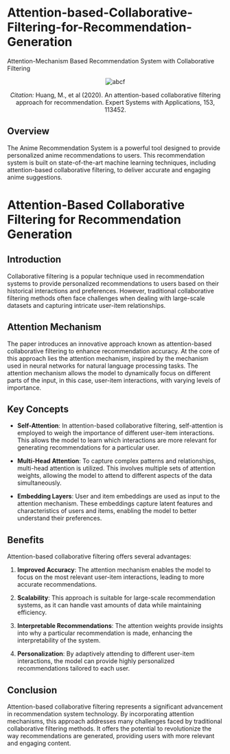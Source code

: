 # Attention-based-Collaborative-Filtering-for-Recommendation-Generation
Attention-Mechanism Based Recommendation System with Collaborative Filtering 


<div align="center">
  <img src="https://ars.els-cdn.com/content/image/1-s2.0-S0925231219313189-gr1.jpg" alt="abcf">
  <p align="center"><i>Citation: </i>Huang, M., et al (2020). An attention-based collaborative filtering approach for recommendation. Expert Systems with Applications, 153, 113452. </p>
</div>

## Overview

The Anime Recommendation System is a powerful tool designed to provide personalized anime recommendations to users. This recommendation system is built on state-of-the-art machine learning techniques, including attention-based collaborative filtering, to deliver accurate and engaging anime suggestions.

# Attention-Based Collaborative Filtering for Recommendation Generation

## Introduction

Collaborative filtering is a popular technique used in recommendation systems to provide personalized recommendations to users based on their historical interactions and preferences. However, traditional collaborative filtering methods often face challenges when dealing with large-scale datasets and capturing intricate user-item relationships.

## Attention Mechanism

The paper introduces an innovative approach known as attention-based collaborative filtering to enhance recommendation accuracy. At the core of this approach lies the attention mechanism, inspired by the mechanism used in neural networks for natural language processing tasks. The attention mechanism allows the model to dynamically focus on different parts of the input, in this case, user-item interactions, with varying levels of importance.

## Key Concepts

- **Self-Attention**: In attention-based collaborative filtering, self-attention is employed to weigh the importance of different user-item interactions. This allows the model to learn which interactions are more relevant for generating recommendations for a particular user.

- **Multi-Head Attention**: To capture complex patterns and relationships, multi-head attention is utilized. This involves multiple sets of attention weights, allowing the model to attend to different aspects of the data simultaneously.

- **Embedding Layers**: User and item embeddings are used as input to the attention mechanism. These embeddings capture latent features and characteristics of users and items, enabling the model to better understand their preferences.

## Benefits

Attention-based collaborative filtering offers several advantages:

1. **Improved Accuracy**: The attention mechanism enables the model to focus on the most relevant user-item interactions, leading to more accurate recommendations.

2. **Scalability**: This approach is suitable for large-scale recommendation systems, as it can handle vast amounts of data while maintaining efficiency.

3. **Interpretable Recommendations**: The attention weights provide insights into why a particular recommendation is made, enhancing the interpretability of the system.

4. **Personalization**: By adaptively attending to different user-item interactions, the model can provide highly personalized recommendations tailored to each user.

## Conclusion

Attention-based collaborative filtering represents a significant advancement in recommendation system technology. By incorporating attention mechanisms, this approach addresses many challenges faced by traditional collaborative filtering methods. It offers the potential to revolutionize the way recommendations are generated, providing users with more relevant and engaging content.
